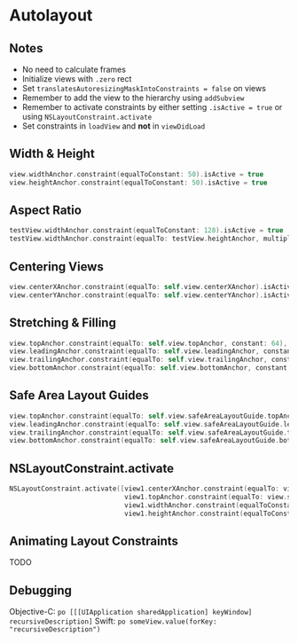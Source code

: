 # Autolayout

## Notes

* No need to calculate frames
* Initialize views with `.zero` rect
* Set `translatesAutoresizingMaskIntoConstraints = false` on views
* Remember to add the view to the hierarchy using `addSubview`
* Remember to activate constraints by either setting `.isActive = true` or using `NSLayoutConstraint.activate`
* Set constraints in `loadView` and **not** in `viewDidLoad`

## Width & Height

```swift
view.widthAnchor.constraint(equalToConstant: 50).isActive = true
view.heightAnchor.constraint(equalToConstant: 50).isActive = true
```

## Aspect Ratio

```swift
testView.widthAnchor.constraint(equalToConstant: 128).isActive = true
testView.widthAnchor.constraint(equalTo: testView.heightAnchor, multiplier: 16/9).isActive = true
```

## Centering Views

```swift
view.centerXAnchor.constraint(equalTo: self.view.centerXAnchor).isActive = true
view.centerYAnchor.constraint(equalTo: self.view.centerYAnchor).isActive = true
```

## Stretching & Filling

```swift
view.topAnchor.constraint(equalTo: self.view.topAnchor, constant: 64),
view.leadingAnchor.constraint(equalTo: self.view.leadingAnchor, constant: 64),
view.trailingAnchor.constraint(equalTo: self.view.trailingAnchor, constant: -64),
view.bottomAnchor.constraint(equalTo: self.view.bottomAnchor, constant: -64),
```

## Safe Area Layout Guides

```swift
view.topAnchor.constraint(equalTo: self.view.safeAreaLayoutGuide.topAnchor),
view.leadingAnchor.constraint(equalTo: self.view.safeAreaLayoutGuide.leadingAnchor),
view.trailingAnchor.constraint(equalTo: self.view.safeAreaLayoutGuide.trailingAnchor),
view.bottomAnchor.constraint(equalTo: self.view.safeAreaLayoutGuide.bottomAnchor),
```

## NSLayoutConstraint.activate

```swift
NSLayoutConstraint.activate([view1.centerXAnchor.constraint(equalTo: view.centerXAnchor),
                             view1.topAnchor.constraint(equalTo: view.safeAreaLayoutGuide.topAnchor, constant: 10),
                             view1.widthAnchor.constraint(equalToConstant: 150),
                             view1.heightAnchor.constraint(equalToConstant: 50)])
```

## Animating Layout Constraints

TODO

## Debugging

Objective-C: `po [[[UIApplication sharedApplication] keyWindow] recursiveDescription]`
Swift: `po someView.value(forKey: "recursiveDescription")`
